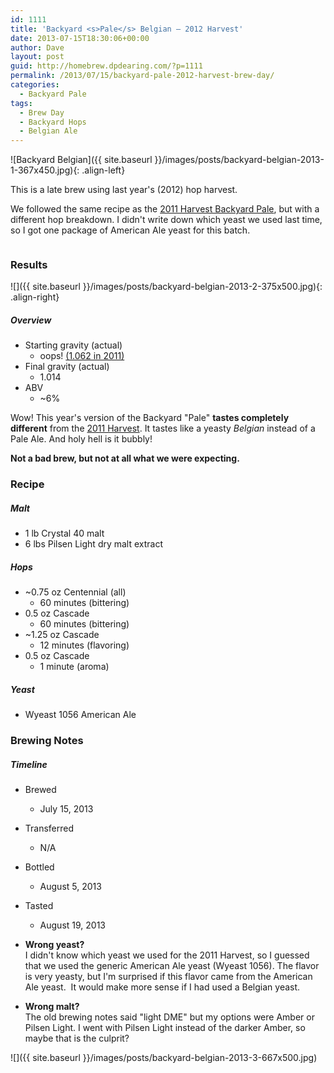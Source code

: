 ```yaml
---
id: 1111
title: 'Backyard <s>Pale</s> Belgian — 2012 Harvest'
date: 2013-07-15T18:30:06+00:00
author: Dave
layout: post
guid: http://homebrew.dpdearing.com/?p=1111
permalink: /2013/07/15/backyard-pale-2012-harvest-brew-day/
categories:
  - Backyard Pale
tags:
  - Brew Day
  - Backyard Hops
  - Belgian Ale
---
```

<div markdown="1" style="overflow: auto;"> 
   ![Backyard Belgian]({{ site.baseurl }}/images/posts/backyard-belgian-2013-1-367x450.jpg){: .align-left}
   
   This is a late brew using last year's (2012) hop harvest.
   
   We followed the same recipe as the [2011 Harvest Backyard Pale](/2012/02/13/backyard-pale-2011-harvest-brewday), but with a different hop breakdown. I didn't write down which yeast we used last time, so I got one package of American Ale yeast for this batch.
</div>

<!--more-->

### Results
![]({{ site.baseurl }}/images/posts/backyard-belgian-2013-2-375x500.jpg){: .align-right}

##### Overview

  * Starting gravity (actual) 
      * oops! [(1.062&nbsp;in&nbsp;2011)](/2012/02/13/backyard-pale-2011-harvest-brewday/)
  * Final gravity (actual) 
      * 1.014
  * ABV 
      * ~6% 

Wow! This year's version of the Backyard "Pale" **tastes completely different** from the [2011 Harvest](/2012/02/13/backyard-pale-2011-harvest-brewday/). It tastes like a yeasty _Belgian_ instead of a Pale Ale. And holy hell is it bubbly!

**Not a bad brew, but not at all what we were expecting.**

### Recipe

##### Malt

  * 1 lb Crystal 40 malt
  * 6 lbs Pilsen Light dry malt extract

##### Hops

  * ~0.75&nbsp;oz Centennial (all) 
      * 60&nbsp;minutes (bittering)
  * 0.5&nbsp;oz Cascade 
      * 60&nbsp;minutes (bittering)
  * ~1.25&nbsp;oz Cascade 
      * 12&nbsp;minutes (flavoring)
  * 0.5&nbsp;oz Cascade 
      * 1&nbsp;minute (aroma)

##### Yeast

  * Wyeast&nbsp;1056 American&nbsp;Ale 

### Brewing Notes

##### Timeline

* Brewed 
  * July 15, 2013
* Transferred 
  * N/A
* Bottled 
  * August 5, 2013
* Tasted 
  * August 19, 2013 
      
* **Wrong yeast?**  
  I didn't know which yeast we used for the 2011 Harvest, so I guessed that we used the generic American Ale yeast (Wyeast 1056). The flavor is very yeasty, but I'm surprised if this flavor came from the American Ale yeast.  It would make more sense if I had used a Belgian yeast.
* **Wrong malt?**  
  The old brewing notes said "light DME" but my options were Amber or Pilsen Light. I went with Pilsen Light instead of the darker Amber, so maybe that is the culprit?
        
![]({{ site.baseurl }}/images/posts/backyard-belgian-2013-3-667x500.jpg)
